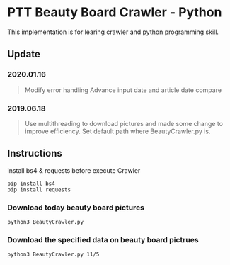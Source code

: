 # PTT Beauty Board Crawler - Python
This implementation is for learing crawler and python programming skill.

## Update
### 2020.01.16
> Modify error handling
> Advance input date and article date compare

### 2019.06.18
> Use multithreading to download pictures and made some change to improve efficiency.
> Set default path where BeautyCrawler.py is.

## Instructions
install bs4 & requests before execute Crawler
```shell
pip install bs4
pip install requests
```

### Download today beauty board pictures
```shell
python3 BeautyCrawler.py
```

### Download the specified data on beauty board pictrues
```shell
python3 BeautyCrawler.py 11/5
```